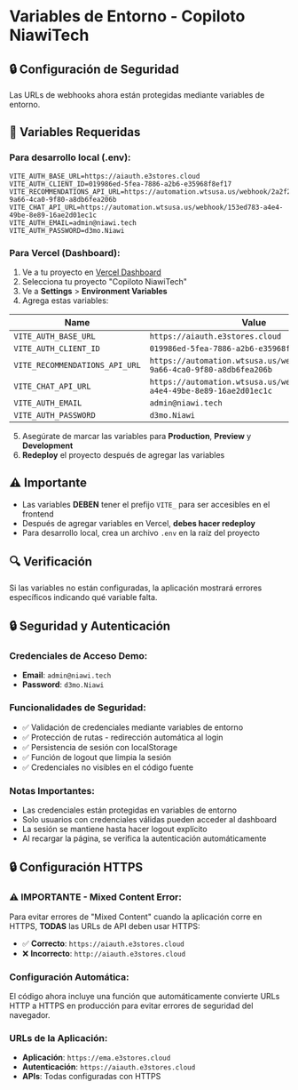 # Variables de Entorno - Copiloto NiawiTech

## 🔒 Configuración de Seguridad

Las URLs de webhooks ahora están protegidas mediante variables de entorno.

## 📝 Variables Requeridas

### Para desarrollo local (.env):
```
VITE_AUTH_BASE_URL=https://aiauth.e3stores.cloud
VITE_AUTH_CLIENT_ID=019986ed-5fea-7886-a2b6-e35968f8ef17
VITE_RECOMMENDATIONS_API_URL=https://automation.wtsusa.us/webhook/2a2f2d36-9a66-4ca0-9f80-a8db6fea206b
VITE_CHAT_API_URL=https://automation.wtsusa.us/webhook/153ed783-a4e4-49be-8e89-16ae2d01ec1c
VITE_AUTH_EMAIL=admin@niawi.tech
VITE_AUTH_PASSWORD=d3mo.Niawi
```

### Para Vercel (Dashboard):

1. Ve a tu proyecto en [Vercel Dashboard](https://vercel.com/dashboard)
2. Selecciona tu proyecto "Copiloto NiawiTech"
3. Ve a **Settings** > **Environment Variables**
4. Agrega estas variables:

| Name | Value |
|------|-------|
| `VITE_AUTH_BASE_URL` | `https://aiauth.e3stores.cloud` |
| `VITE_AUTH_CLIENT_ID` | `019986ed-5fea-7886-a2b6-e35968f8ef17` |
| `VITE_RECOMMENDATIONS_API_URL` | `https://automation.wtsusa.us/webhook/2a2f2d36-9a66-4ca0-9f80-a8db6fea206b` |
| `VITE_CHAT_API_URL` | `https://automation.wtsusa.us/webhook/153ed783-a4e4-49be-8e89-16ae2d01ec1c` |
| `VITE_AUTH_EMAIL` | `admin@niawi.tech` |
| `VITE_AUTH_PASSWORD` | `d3mo.Niawi` |

5. Asegúrate de marcar las variables para **Production**, **Preview** y **Development**
6. **Redeploy** el proyecto después de agregar las variables

## ⚠️ Importante

- Las variables **DEBEN** tener el prefijo `VITE_` para ser accesibles en el frontend
- Después de agregar variables en Vercel, **debes hacer redeploy**
- Para desarrollo local, crea un archivo `.env` en la raíz del proyecto

## 🔍 Verificación

Si las variables no están configuradas, la aplicación mostrará errores específicos indicando qué variable falta.

## 🔒 Seguridad y Autenticación

### Credenciales de Acceso Demo:
- **Email**: `admin@niawi.tech`
- **Password**: `d3mo.Niawi`

### Funcionalidades de Seguridad:
- ✅ Validación de credenciales mediante variables de entorno
- ✅ Protección de rutas - redirección automática al login
- ✅ Persistencia de sesión con localStorage
- ✅ Función de logout que limpia la sesión
- ✅ Credenciales no visibles en el código fuente

### Notas Importantes:
- Las credenciales están protegidas en variables de entorno
- Solo usuarios con credenciales válidas pueden acceder al dashboard
- La sesión se mantiene hasta hacer logout explícito
- Al recargar la página, se verifica la autenticación automáticamente

## 🔒 Configuración HTTPS

### ⚠️ IMPORTANTE - Mixed Content Error:
Para evitar errores de "Mixed Content" cuando la aplicación corre en HTTPS, **TODAS** las URLs de API deben usar HTTPS:

- ✅ **Correcto**: `https://aiauth.e3stores.cloud`
- ❌ **Incorrecto**: `http://aiauth.e3stores.cloud`

### Configuración Automática:
El código ahora incluye una función que automáticamente convierte URLs HTTP a HTTPS en producción para evitar errores de seguridad del navegador.

### URLs de la Aplicación:
- **Aplicación**: `https://ema.e3stores.cloud`
- **Autenticación**: `https://aiauth.e3stores.cloud`
- **APIs**: Todas configuradas con HTTPS 